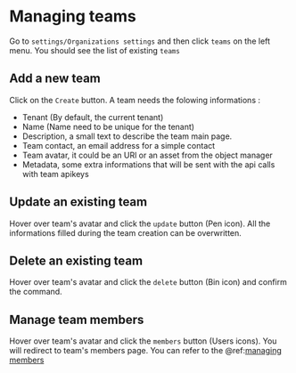 # Managing teams

Go to `settings/Organizations settings` and then click `teams` on the left menu. You should see the list of existing `teams`

## Add a new team

Click on the `Create` button.
A team needs the folowing informations :

* Tenant (By default, the current tenant)
* Name (Name need to be unique for the tenant)
* Description, a small text to describe the team main page.
* Team contact, an email address for a simple contact
* Team avatar, it could be an URl or an asset from the object manager
* Metadata, some extra informations that will be sent with the api calls with team apikeys

## Update an existing team
Hover over team's avatar and click the `update` button (Pen icon). All the informations filled during the team creation can be overwritten.

## Delete an existing team

Hover over team's avatar and click the `delete` button (Bin icon) and confirm the command.

## Manage team members

Hover over team's avatar and click the `members` button (Users icons). You will redirect to team's members page.
You can refer to the @ref:[managing members](../producerusage/2-members.md)

